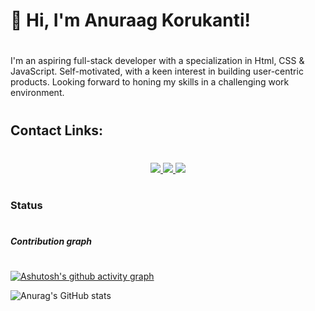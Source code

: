 #

<h1>👋 Hi, I'm Anuraag Korukanti! </h1>

#

<p>I'm an aspiring full-stack developer with a specialization in Html, CSS & JavaScript. Self-motivated, with a keen interest in building user-centric products. Looking forward to honing my skills in a challenging work environment. 
</p>

#

<h2>Contact Links:</h2>

#

<p align="center">
	<a href="https://www.linkedin.com/in/anuraag-korukanti-4038a7237/">
		<img src="https://img.shields.io/badge/LinkedIn-0077B5?style=for-the-badge&logo=linkedin&logoColor=white" />
	</a>
        <a href="https://dazzling-stardust-1d9495.netlify.app/index.html">
		<img src="https://img.shields.io/badge/portfolio-1AA260?style=for-the-badge&logo=About.me&logoColor=white" />
	</a>
        <a href="mailto:argk1313@gmail.com">
		<img src="https://img.shields.io/badge/Gmail-D14836?style=for-the-badge&logo=gmail&logoColor=white" />
	</a>
</p>

# 

<h3>Status</h3>

#

<h5>Contribution graph</h5>

#

[![Ashutosh's github activity graph](https://activity-graph.herokuapp.com/graph?username=Anuraag1313&theme=react-dark)](https://github.com/RajP62/github-readme-activity-graph)

![Anurag's GitHub stats](https://github-readme-stats.vercel.app/api?username=Anuraag1313&show_icons=true&theme=radical)


